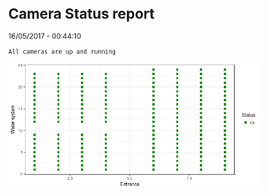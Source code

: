 Camera Status report
================
16/05/2017 - 00:44:10

    All cameras are up and running

![](camreport_files/figure-markdown_github/unnamed-chunk-2-1.png)
